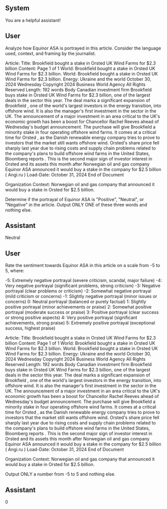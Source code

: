 ## System

You are a helpful assistant!

## User


Analyze how Equinor ASA is portrayed in this article. Consider the language used, context, and framing by the journalist.

Article:
Title: Brookfield bought a stake in Orsted UK Wind Farms for $2.3 billion
Content: Page 1 of 1
World: Brookfield bought a stake in Orsted UK Wind Farms for $2.3 billion.
World: Brookfield bought a stake in Orsted UK Wind Farms for $2.3 billion.
Energy: Ukraine and the world
October 30, 2024 Wednesday
Copyright 2024 Business World Agency All Rights Reserved
Length: 192 words
Body
Canadian investment firm Brookfield buys stake in Orsted UK Wind Farms for $2.3 billion, one of the largest deals 
in the sector this year.
The deal marks a significant expansion of Brookfield , one of the world's largest investors in the energy transition, 
into offshore wind. It is also the manager's first investment in the sector in the UK. The announcement of a major 
investment in an area critical to the UK's economic growth has been a boost for Chancellor Rachel Reeves ahead 
of Wednesday's budget announcement.
The purchase will give Brookfield a minority stake in four operating offshore wind farms. It comes at a critical time 
for Orsted , as the Danish renewable energy company tries to prove to investors that the market still wants offshore 
wind.
Orsted's share price fell sharply last year due to rising costs and supply chain problems related to the company's 
plans to build offshore wind farms in the United States, Bloomberg reports .
This is the second major sign of investor interest in Orsted and its assets this month after Norwegian oil and gas 
company Equinor ASA announced it would buy a stake in the company for $2.5 billion ( Angi.ru )
Load-Date: October 31, 2024
End of Document

Organization Context: Norwegian oil and gas company that announced it would buy a stake in Orsted for $2.5 billion.

Determine if the portrayal of Equinor ASA is "Positive", "Neutral", or "Negative" in the article.
Output ONLY ONE of these three words and nothing else.


## Assistant

Neutral

## User


Rate the sentiment towards Equinor ASA in this article on a scale from -5 to 5, where:

-5: Extremely negative portrayal (severe criticism, scandal, major failure)
-4: Very negative portrayal (significant problems, strong criticism)
-3: Negative portrayal (clear problems or criticism)
-2: Somewhat negative portrayal (mild criticism or concerns)
-1: Slightly negative portrayal (minor issues or concerns)
0: Neutral portrayal (balanced or purely factual)
1: Slightly positive portrayal (minor achievements or praise)
2: Somewhat positive portrayal (moderate success or praise)
3: Positive portrayal (clear success or strong positive aspects)
4: Very positive portrayal (significant achievements, strong praise)
5: Extremely positive portrayal (exceptional success, highest praise)

Article:
Title: Brookfield bought a stake in Orsted UK Wind Farms for $2.3 billion
Content: Page 1 of 1
World: Brookfield bought a stake in Orsted UK Wind Farms for $2.3 billion.
World: Brookfield bought a stake in Orsted UK Wind Farms for $2.3 billion.
Energy: Ukraine and the world
October 30, 2024 Wednesday
Copyright 2024 Business World Agency All Rights Reserved
Length: 192 words
Body
Canadian investment firm Brookfield buys stake in Orsted UK Wind Farms for $2.3 billion, one of the largest deals 
in the sector this year.
The deal marks a significant expansion of Brookfield , one of the world's largest investors in the energy transition, 
into offshore wind. It is also the manager's first investment in the sector in the UK. The announcement of a major 
investment in an area critical to the UK's economic growth has been a boost for Chancellor Rachel Reeves ahead 
of Wednesday's budget announcement.
The purchase will give Brookfield a minority stake in four operating offshore wind farms. It comes at a critical time 
for Orsted , as the Danish renewable energy company tries to prove to investors that the market still wants offshore 
wind.
Orsted's share price fell sharply last year due to rising costs and supply chain problems related to the company's 
plans to build offshore wind farms in the United States, Bloomberg reports .
This is the second major sign of investor interest in Orsted and its assets this month after Norwegian oil and gas 
company Equinor ASA announced it would buy a stake in the company for $2.5 billion ( Angi.ru )
Load-Date: October 31, 2024
End of Document

Organization Context: Norwegian oil and gas company that announced it would buy a stake in Orsted for $2.5 billion.

Output ONLY a number from -5 to 5 and nothing else.


## Assistant

0


